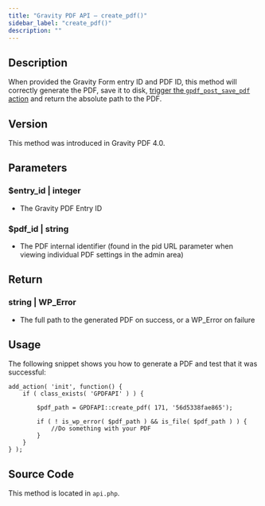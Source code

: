 ```yaml
---
title: "Gravity PDF API – create_pdf()"
sidebar_label: "create_pdf()"
description: ""
---
```


## Description 

When provided the Gravity Form entry ID and PDF ID, this method will correctly generate the PDF, save it to disk, [trigger the `gpdf_post_save_pdf` action](../actions/gfpdf_post_save_pdf.md) and return the absolute path to the PDF.

## Version 

This method was introduced in Gravity PDF 4.0.

## Parameters 

### $entry\_id \| integer
* The Gravity PDF Entry ID

### $pdf\_id \| string
* The PDF internal identifier (found in the pid URL parameter when viewing individual PDF settings in the admin area)

## Return 

### string \| WP\_Error
* The full path to the generated PDF on success, or a WP\_Error on failure

## Usage 

The following snippet shows you how to generate a PDF and test that it was successful:

```
add_action( 'init', function() {
    if ( class_exists( 'GPDFAPI' ) ) {

        $pdf_path = GPDFAPI::create_pdf( 171, '56d5338fae865');

        if ( ! is_wp_error( $pdf_path ) && is_file( $pdf_path ) ) {
            //Do something with your PDF
        }
    }
} );
```

## Source Code 

This method is located in `api.php`.
